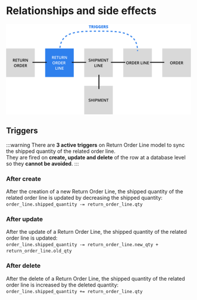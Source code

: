# Relationships and side effects

![](./assets/return_order_chart.png)

## Triggers

:::warning
There are **3 active triggers** on Return Order Line model to sync the shipped quantity of the related order line.  
They are fired on **create, update and delete** of the row at a database level so they **cannot be avoided**.
:::

### After create
After the creation of a new Return Order Line, the shipped quantity of the related order line is updated by decreasing the shipped quantity:  
`order_line.shipped_quantity -= return_order_line.qty`
### After update
After the update of a Return Order Line, the shipped quantity of the related order line is updated:  
`order_line.shipped_quantity -= return_order_line.new_qty + return_order_line.old_qty`
### After delete
After the delete of a Return Order Line, the shipped quantity of the related order line is increased by the deleted quantity:  
`order_line.shipped_quantity += return_order_line.qty`
